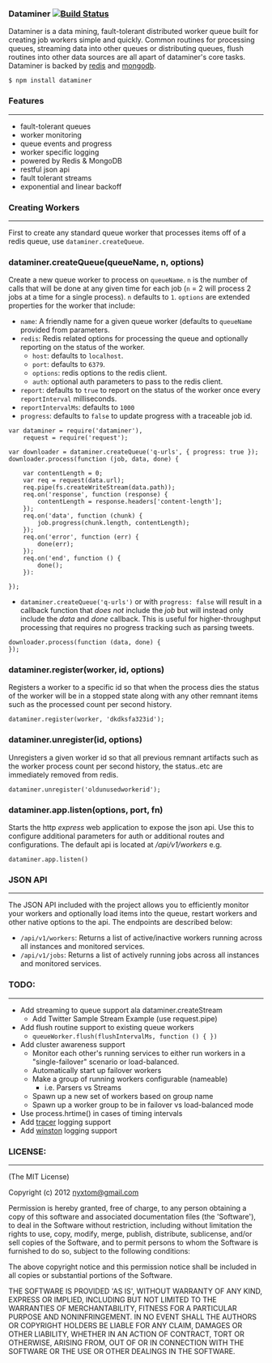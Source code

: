 ### Dataminer [![Build Status](https://secure.travis-ci.org/nyxtom/dataminer.png?branch=master)](https://travis-ci.org/nyxtom/dataminer)
Dataminer is a data mining, fault-tolerant distributed worker queue built
for creating job workers simple and quickly. Common routines for processing queues, streaming data into other queues or distributing queues, flush routines into other data sources are all apart of dataminer's core tasks. Dataminer is backed by [redis](http://redis.io/) and [mongodb](http://mongodb.org/).

```
$ npm install dataminer
```

### Features
--------------------
* fault-tolerant queues
* worker monitoring
* queue events and progress
* worker specific logging
* powered by Redis & MongoDB
* restful json api
* fault tolerant streams
* exponential and linear backoff

### Creating Workers
---------------------
First to create any standard queue worker that processes items off of a redis queue, use ``dataminer.createQueue``.

### dataminer.createQueue(queueName, n, options)
Create a new queue worker to process on `queueName`. `n` is the number of 
calls that will be done at any given time for each job (`n` = 2 will
process 2 jobs at a time for a single process). `n` defaults to `1`.
`options` are extended properties for the worker that include:

* `name`: A friendly name for a given queue worker (defaults to
  `queueName` provided from parameters.
* `redis`: Redis related options for processing the queue and optionally
  reporting on the status of the worker.
    * `host`: defaults to `localhost`.
    * `port`: defaults to `6379`.
    * `options`: redis options to the redis client.
    * `auth`: optional auth parameters to pass to the redis client.
* `report`: defaults to `true` to report on the status of the worker once
  every `reportInterval` milliseconds.
* `reportIntervalMs`: defaults to `1000`
* `progress`: defaults to `false` to update progress with a traceable job id.

```
var dataminer = require('dataminer'),
    request = require('request');

var downloader = dataminer.createQueue('q-urls', { progress: true });
downloader.process(function (job, data, done) {

    var contentLength = 0;
    var req = request(data.url);
    req.pipe(fs.createWriteStream(data.path));
    req.on('response', function (response) {
        contentLength = response.headers['content-length'];
    });
    req.on('data', function (chunk) {
        job.progress(chunk.length, contentLength);
    });
    req.on('error', function (err) {
        done(err);
    });
    req.on('end', function () {
        done();
    }):

});
```
- ```dataminer.createQueue('q-urls')``` or with ```progress: false``` will 
  result in a callback function that *does not* include the *job* but will
  instead only include the *data* and *done* callback. This is useful for
  higher-throughput processing that requires no progress tracking such as
  parsing tweets.

```
downloader.process(function (data, done) {
});
```

### dataminer.register(worker, id, options)
Registers a worker to a specific id so that when the process dies the
status of the worker will be in a stopped state along with any other
remnant items such as the processed count per second history.

```
dataminer.register(worker, 'dkdksfa323id');
```

### dataminer.unregister(id, options)
Unregisters a given worker id so that all previous remnant artifacts such
as the worker process count per second history, the status..etc are
immediately removed from redis.

```
dataminer.unregister('oldunusedworkerid');
```

### dataminer.app.listen(options, port, fn)
Starts the http *express* web application to expose the json api. Use this
to configure additional parameters for auth or additional routes and
configurations. The default api is located at */api/v1/workers* e.g.

```
dataminer.app.listen()
```

### JSON API
-----------------
The JSON API included with the project allows you to efficiently monitor
your workers and optionally load items into the queue, restart workers and
other native options to the api. The endpoints are described below:

* ```/api/v1/workers```: Returns a list of active/inactive workers running
  across all instances and monitored services.
* ```/api/v1/jobs```: Returns a list of actively running jobs across all
  instances and monitored services.

### TODO:
------------------
* Add streaming to queue support ala dataminer.createStream
    * Add Twitter Sample Stream Example (use request.pipe)
* Add flush routine support to existing queue workers
    * ```queueWorker.flush(flushIntervalMs, function () { })```
* Add cluster awareness support
    * Monitor each other's running services to either run workers 
      in a "single-failover" scenario or load-balanced.
    * Automatically start up failover workers
    * Make a group of running workers configurable (nameable)
        - i.e. Parsers vs Streams
    * Spawn up a new set of workers based on group name
    * Spawn up a worker group to be in failover vs load-balanced mode
* Use process.hrtime() in cases of timing intervals
* Add [tracer](http://github.com/baryon/tracer) logging support
* Add [winston](https://github.com/flatiron/winston) logging support

### LICENSE:
--------------------
(The MIT License)

Copyright (c) 2012 <nyxtom@gmail.com>

Permission is hereby granted, free of charge, to any person obtaining a copy of this software and associated documentation files (the 'Software'), to deal in the Software without restriction, including without limitation the rights to use, copy, modify, merge, publish, distribute, sublicense, and/or sell copies of the Software, and to permit persons to whom the Software is furnished to do so, subject to the following conditions:

The above copyright notice and this permission notice shall be included in all copies or substantial portions of the Software.

THE SOFTWARE IS PROVIDED 'AS IS', WITHOUT WARRANTY OF ANY KIND, EXPRESS OR IMPLIED, INCLUDING BUT NOT LIMITED TO THE WARRANTIES OF MERCHANTABILITY, FITNESS FOR A PARTICULAR PURPOSE AND NONINFRINGEMENT. IN NO EVENT SHALL THE AUTHORS OR COPYRIGHT HOLDERS BE LIABLE FOR ANY CLAIM, DAMAGES OR OTHER LIABILITY, WHETHER IN AN ACTION OF CONTRACT, TORT OR OTHERWISE, ARISING FROM, OUT OF OR IN CONNECTION WITH THE SOFTWARE OR THE USE OR OTHER DEALINGS IN THE SOFTWARE.
